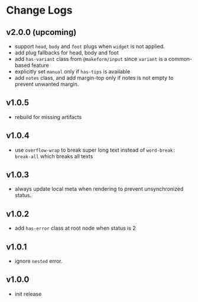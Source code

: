 # Change Logs

## v2.0.0 (upcoming)

 - support `head`, `body` and `foot` plugs when `widget` is not applied.
 - add plug fallbacks for head, body and foot
 - add `has-variant` class from `@makeform/input` since `variant` is a common-based feature
 - explicitly set `manual` only if `has-tips` is available
 - add `notes` class, and add margin-top only if notes is not empty to prevent unwanted margin.


## v1.0.5

 - rebuild for missing artifacts


## v1.0.4

 - use `overflow-wrap` to break super long text instead of `word-break: break-all` which breaks all texts


## v1.0.3

 - always update local meta when rendering to prevent unsynchronized status.


## v1.0.2

 - add `has-error` class at root node when status is 2


## v1.0.1

 - ignore `nested` error.


## v1.0.0

 - init release

